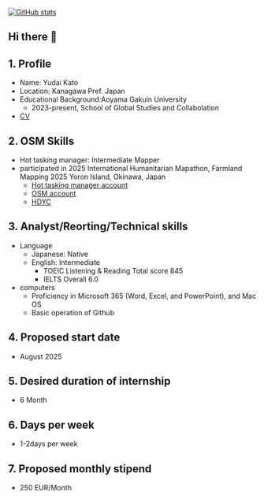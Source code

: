 [![GitHub stats](https://github-readme-stats.vercel.app/api?username=yudai1206&show_icons=true&theme=tokyonight)](https://github.com/anuraghazra/github-readme-stats)

## Hi there 👋

<!--
**yudai1206/yudai1206** is a ✨ _special_ ✨ repository because its `README.md` (this file) appears on your GitHub profile.

Here are some ideas to get you started:

- 🔭 I’m currently working on ...
- 🌱 I’m currently learning ...
- 👯 I’m looking to collaborate on ...
- 🤔 I’m looking for help with ...
- 💬 Ask me about ...
- 📫 How to reach me: ...
- 😄 Pronouns: ...
- ⚡ Fun fact: ...
-->
## 1. Profile
* Name: Yudai Kato
* Location: Kanagawa Pref. Japan
* Educational Background:Aoyama Gakuin University
  * 2023-present, School of Global Studies and Collabolation
* [CV](https://docs.google.com/document/d/1aNSI4wC0MXHUfCgcCW9EB8dUEfb6XnhKD5sea-pJ1IA/edit?usp=sharing)

## 2. OSM Skills
* Hot tasking manager: Intermediate Mapper
* participated in 2025 International Humanitarian Mapathon, Farmland Mapping 2025 Yoron Island, Okinawa, Japan
  * [Hot tasking manager account](https://tasks.hotosm.org/users/yudai1206)
  * [OSM account](https://www.openstreetmap.org/user/yudai1206)
  * [HDYC](https://hdyc.neis-one.org/?yudai1206)

## 3. Analyst/Reorting/Technical skills
* Language
  * Japanese: Native
  * English: Intermediate
    * TOEIC Listening & Reading Total score 845
    * IELTS Overall 6.0
* computers
  * Proficiency in Microsoft 365 (Word, Excel, and PowerPoint), and Mac OS
  * Basic operation of Github


## 4. Proposed start date 
* August 2025

## 5. Desired duration of internship
* 6 Month

## 6. Days per week
* 1-2days per week

## 7. Proposed monthly stipend
* 250 EUR/Month
